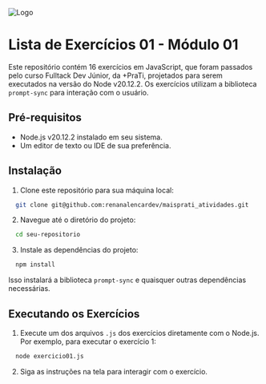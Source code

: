 ![Logo](https://www.maisprati.com.br/wp-content/uploads/2020/06/logo_azul.png)
# Lista de Exercícios 01 - Módulo 01 

Este repositório contém 16 exercícios em JavaScript, que foram passados pelo curso Fulltack Dev Júnior, da +PraTi, projetados para serem executados na versão do Node v20.12.2. Os exercícios utilizam a biblioteca `prompt-sync` para interação com o usuário.
## Pré-requisitos

- Node.js v20.12.2 instalado em seu sistema.
- Um editor de texto ou IDE de sua preferência.

## Instalação

1. Clone este repositório para sua máquina local:

```bash
  git clone git@github.com:renanalencardev/maisprati_atividades.git
```


2. Navegue até o diretório do projeto:

```bash
  cd seu-repositorio
```

3. Instale as dependências do projeto:

```bash
  npm install
```

Isso instalará a biblioteca `prompt-sync` e quaisquer outras dependências necessárias.

## Executando os Exercícios

1. Execute um dos arquivos `.js` dos exercícios diretamente com o Node.js. Por exemplo, para executar o exercício 1:

```bash
  node exercicio01.js
```

2. Siga as instruções na tela para interagir com o exercício.